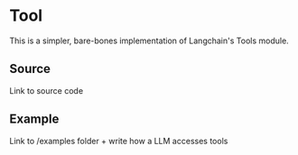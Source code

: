 # Tool
This is a simpler, bare-bones implementation of Langchain's Tools module.

## Source
Link to source code



## Example
Link to /examples folder + write how a LLM accesses tools
